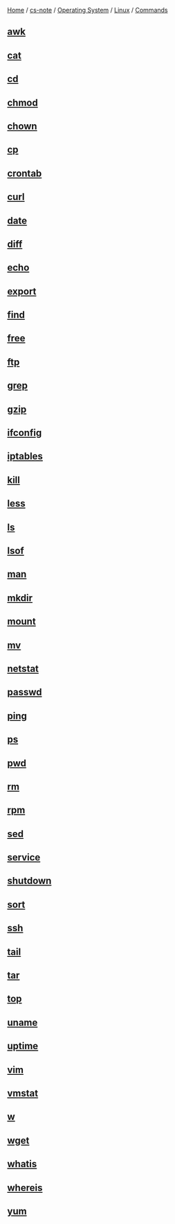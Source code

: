 [Home](https://mengxianbin.github.io) /
[cs-note](https://mengxianbin.github.io/cs-note/content) /
[Operating System](https://mengxianbin.github.io/cs-note/content/Operating%20System) /
[Linux](https://mengxianbin.github.io/cs-note/content/Operating%20System/Linux) /
[Commands](https://mengxianbin.github.io/cs-note/content/Operating%20System/Linux/Commands)

## [awk](https://mengxianbin.github.io/cs-note/content/Operating%20System/Linux/Commands/awk)

## [cat](https://mengxianbin.github.io/cs-note/content/Operating%20System/Linux/Commands/cat)

## [cd](https://mengxianbin.github.io/cs-note/content/Operating%20System/Linux/Commands/cd)

## [chmod](https://mengxianbin.github.io/cs-note/content/Operating%20System/Linux/Commands/chmod)

## [chown](https://mengxianbin.github.io/cs-note/content/Operating%20System/Linux/Commands/chown)

## [cp](https://mengxianbin.github.io/cs-note/content/Operating%20System/Linux/Commands/cp)

## [crontab](https://mengxianbin.github.io/cs-note/content/Operating%20System/Linux/Commands/crontab)

## [curl](https://mengxianbin.github.io/cs-note/content/Operating%20System/Linux/Commands/curl)

## [date](https://mengxianbin.github.io/cs-note/content/Operating%20System/Linux/Commands/date)

## [diff](https://mengxianbin.github.io/cs-note/content/Operating%20System/Linux/Commands/diff)

## [echo](https://mengxianbin.github.io/cs-note/content/Operating%20System/Linux/Commands/echo)

## [export](https://mengxianbin.github.io/cs-note/content/Operating%20System/Linux/Commands/export)

## [find](https://mengxianbin.github.io/cs-note/content/Operating%20System/Linux/Commands/find)

## [free](https://mengxianbin.github.io/cs-note/content/Operating%20System/Linux/Commands/free)

## [ftp](https://mengxianbin.github.io/cs-note/content/Operating%20System/Linux/Commands/ftp)

## [grep](https://mengxianbin.github.io/cs-note/content/Operating%20System/Linux/Commands/grep)

## [gzip](https://mengxianbin.github.io/cs-note/content/Operating%20System/Linux/Commands/gzip)

## [ifconfig](https://mengxianbin.github.io/cs-note/content/Operating%20System/Linux/Commands/ifconfig)

## [iptables](https://mengxianbin.github.io/cs-note/content/Operating%20System/Linux/Commands/iptables)

## [kill](https://mengxianbin.github.io/cs-note/content/Operating%20System/Linux/Commands/kill)

## [less](https://mengxianbin.github.io/cs-note/content/Operating%20System/Linux/Commands/less)

## [ls](https://mengxianbin.github.io/cs-note/content/Operating%20System/Linux/Commands/ls)

## [lsof](https://mengxianbin.github.io/cs-note/content/Operating%20System/Linux/Commands/lsof)

## [man](https://mengxianbin.github.io/cs-note/content/Operating%20System/Linux/Commands/man)

## [mkdir](https://mengxianbin.github.io/cs-note/content/Operating%20System/Linux/Commands/mkdir)

## [mount](https://mengxianbin.github.io/cs-note/content/Operating%20System/Linux/Commands/mount)

## [mv](https://mengxianbin.github.io/cs-note/content/Operating%20System/Linux/Commands/mv)

## [netstat](https://mengxianbin.github.io/cs-note/content/Operating%20System/Linux/Commands/netstat)

## [passwd](https://mengxianbin.github.io/cs-note/content/Operating%20System/Linux/Commands/passwd)

## [ping](https://mengxianbin.github.io/cs-note/content/Operating%20System/Linux/Commands/ping)

## [ps](https://mengxianbin.github.io/cs-note/content/Operating%20System/Linux/Commands/ps)

## [pwd](https://mengxianbin.github.io/cs-note/content/Operating%20System/Linux/Commands/pwd)

## [rm](https://mengxianbin.github.io/cs-note/content/Operating%20System/Linux/Commands/rm)

## [rpm](https://mengxianbin.github.io/cs-note/content/Operating%20System/Linux/Commands/rpm)

## [sed](https://mengxianbin.github.io/cs-note/content/Operating%20System/Linux/Commands/sed)

## [service](https://mengxianbin.github.io/cs-note/content/Operating%20System/Linux/Commands/service)

## [shutdown](https://mengxianbin.github.io/cs-note/content/Operating%20System/Linux/Commands/shutdown)

## [sort](https://mengxianbin.github.io/cs-note/content/Operating%20System/Linux/Commands/sort)

## [ssh](https://mengxianbin.github.io/cs-note/content/Operating%20System/Linux/Commands/ssh)

## [tail](https://mengxianbin.github.io/cs-note/content/Operating%20System/Linux/Commands/tail)

## [tar](https://mengxianbin.github.io/cs-note/content/Operating%20System/Linux/Commands/tar)

## [top](https://mengxianbin.github.io/cs-note/content/Operating%20System/Linux/Commands/top)

## [uname](https://mengxianbin.github.io/cs-note/content/Operating%20System/Linux/Commands/uname)

## [uptime](https://mengxianbin.github.io/cs-note/content/Operating%20System/Linux/Commands/uptime)

## [vim](https://mengxianbin.github.io/cs-note/content/Operating%20System/Linux/Commands/vim)

## [vmstat](https://mengxianbin.github.io/cs-note/content/Operating%20System/Linux/Commands/vmstat)

## [w](https://mengxianbin.github.io/cs-note/content/Operating%20System/Linux/Commands/w)

## [wget](https://mengxianbin.github.io/cs-note/content/Operating%20System/Linux/Commands/wget)

## [whatis](https://mengxianbin.github.io/cs-note/content/Operating%20System/Linux/Commands/whatis)

## [whereis](https://mengxianbin.github.io/cs-note/content/Operating%20System/Linux/Commands/whereis)

## [yum](https://mengxianbin.github.io/cs-note/content/Operating%20System/Linux/Commands/yum)
